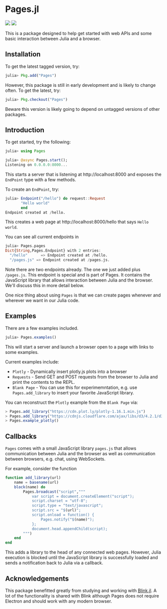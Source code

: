 # Pages.jl

[![][travis-img]][travis-url] [![][appveyor-img]][appveyor-url]

This is a package designed to help get started with web APIs and some basic interaction between Julia and a browser.

## Installation

To get the latest tagged version, try:

~~~julia
julia> Pkg.add("Pages")
~~~

However, this package is still in early development and is likely to change often. To get the latest, try:

~~~julia
julia> Pkg.checkout("Pages")
~~~

Beware this version is likely going to depend on untagged versions of other packages.

## Introduction

To get started, try the following:

~~~julia
julia> using Pages

julia> @async Pages.start();
Listening on 0.0.0.0:8000...
~~~

This starts a server that is listening at http://localhost:8000 and exposes the `EndPoint` type with a few methods.

To create an `EndPoint`, try:

~~~julia
julia> Endpoint("/hello") do request::Request
       "Hello world"
       end
Endpoint created at /hello.
~~~

This creates a web page at http://localhost:8000/hello that says `Hello world`. 

You can see all current endpoints in

~~~julia
julia> Pages.pages
Dict{String,Pages.Endpoint} with 2 entries:
  "/hello"      => Endpoint created at /hello.
  "/pages.js" => Endpoint created at /pages.js.
~~~

Note there are two endpoints already. The one we just added plus `/pages.js`. This endpoint is special and is part of Pages. It contains the JavaScript library that allows interaction between Julia and the browser. We'll discuss this in more detail below.

One nice thing about using `Pages` is that we can create pages whenever and wherever we want in our Julia code. 

## Examples

There are a few examples included.

~~~julia
julia> Pages.examples()
~~~

This will start a server and launch a browser open to a page with links to some examples.

Current examples include:

  - `Plotly` - Dynamically insert plotly.js plots into a browser
  - `Requests` - Send GET and POST requests from the browser to Julia and print the contents to the REPL.
  - `Blank Page` - You can use this for experimemntation, e.g. use `Pages.add_library` to insert your favorite JavaScript library.

You can reconstruct the `Plotly` example from the `Blank Page` via:

```julia
> Pages.add_library("https://cdn.plot.ly/plotly-1.16.1.min.js")
> Pages.add_library("https://cdnjs.cloudflare.com/ajax/libs/d3/4.2.1/d3.min.js")
> Pages.example_plotly()
```

## Callbacks

`Pages` comes with a small JavaScript library `pages.js` that allows communication between Julia and the browser as well as communication between browsers, e.g. chat, using WebSockets.

For example, consider the function

```julia
function add_library(url)
    name = basename(url)
    block(name) do
        Pages.broadcast("script","""
            var script = document.createElement("script");
            script.charset = "utf-8";
            script.type = "text/javascript";
            script.src = "$(url)";
            script.onload = function() {
                Pages.notify("$(name)");
            };
            document.head.appendChild(script);
        """)
    end
end
```

This adds a library to the head of any connected web pages. However, Julia execution is blocked until the JavaScript library is successfully loaded and sends a notification back to Julia via a callback.

## Acknowledgements

This package benefitted greatly from studying and working with [Blink.jl](https://github.com/JunoLab/Blink.jl). A lot of the functionality is shared with Blink although Pages does not require Electron and should work with any modern browser.

[travis-img]: https://travis-ci.org/EricForgy/Pages.jl.svg?branch=master
[travis-url]: https://travis-ci.org/EricForgy/Pages.jl

[appveyor-img]: https://ci.appveyor.com/api/projects/status/github/EricForgy/Pages.jl?branch=master&svg=true
[appveyor-url]: https://ci.appveyor.com/project/EricForgy/pages-jl